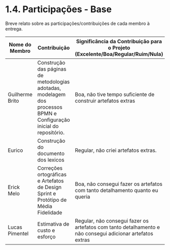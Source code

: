 # 1.4. Participações - Base

Breve relato sobre as participações/contribuições de cada membro à entrega. 

|Nome do Membro | Contribuição | Significância da Contribuição para o Projeto (Excelente/Boa/Regular/Ruim/Nula) |
| -- | -- | -- |
| Guilherme Brito  |  Construção das páginas de metodologias adotadas, modelagem dos processos BPMN e Configuração inicial do repositório. | Boa, não tive tempo suficiente de construir artefatos extras |
| Eurico  |  Construção do documento dos lexicos | Regular, não criei artefatos extras.|
| Erick Melo  |  Correções ortográficas e Artefatos de Design Sprint e Protótipo de Média Fidelidade | Boa, não consegui fazer os artefatos com tanto detalhamento quanto eu queria|
| Lucas Pimentel  |  Estimativa de custo e esforço | Regular, não consegui fazer os artefatos com tanto detalhamento e não consegui adicionar artefatos extras|
